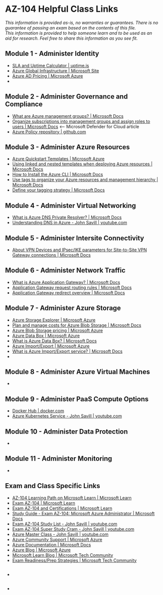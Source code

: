 # AZ-104 Helpful Class Links

_This information is provided as-is, no warranties or guarantees.  There is no guarantee of passing an exam
based on the contents of this file.  
This information is provided to help someone learn and to be used as an aid for research.
Feel free to share this information as you see fit._

## Module 1 - Administer Identity
- [SLA and Uptime Calculator | uptime.is](https://uptime.is)
- [Azure Global Infrastructure | Microsoft Site](https://infrastructuremap.microsoft.com)
- [Azure AD Pricing | Microsoft Azure](https://azure.microsoft.com/en-us/pricing/details/active-directory)
- 
  
## Module 2 - Administer Governance and Compliance
- [What are Azure management groups? | Microsoft Docs](https://docs.microsoft.com/en-us/azure/governance/management-groups/overview)
- [Organize subscriptions into management groups and assign roles to users | Microsoft Docs](https://docs.microsoft.com/en-us/azure/defender-for-cloud/management-groups-roles) <-- Microsoft Defender for Cloud article
- [Azure Policy repository | github.com](https://github.com/Azure/azure-policy)

## Module 3 - Administer Azure Resources
- [Azure Quickstart Templates | Microsoft Azure](https://azure.microsoft.com/en-us/resources/templates)
- [Using linked and nested templates when deploying Azure resources | Microsoft Docs](https://docs.microsoft.com/en-us/azure/azure-resource-manager/templates/linked-templates)
- [How to Install the Azure CLI | Microsoft Docs](https://docs.microsoft.com/en-us/cli/azure/install-azure-cli)
- [Use tags to organize your Azure resources and management hierarchy | Microsoft Docs](https://docs.microsoft.com/en-us/azure/azure-resource-manager/management/tag-resources)
- [Define your tagging strategy | Microsoft Docs](https://docs.microsoft.com/en-us/azure/cloud-adoption-framework/ready/azure-best-practices/resource-tagging)

## Module 4 - Administer Virtual Networking
- [What is Azure DNS Private Resolver? | Microsoft Docs](https://docs.microsoft.com/en-us/azure/dns/dns-private-resolver-overview)
- [Understanding DNS in Azure - John Savill | youtube.com](https://youtu.be/Hiohn35DIqA)

## Module 5 - Administer Intersite Connectivity
- [About VPN Devices and IPsec/IKE parameters for Site-to-Site VPN Gateway connections | Microsoft Docs](https://docs.microsoft.com/en-us/azure/vpn-gateway/vpn-gateway-about-vpn-devices)

## Module 6 - Administer Network Traffic
- [What is Azure Application Gateway? | Microsoft Docs](https://docs.microsoft.com/en-us/azure/application-gateway/overview)
- [Application Gateway request routing rules | Microsoft Docs](https://docs.microsoft.com/en-us/azure/application-gateway/configuration-request-routing-rules)
- [Application Gateway redirect overview | Microsoft Docs](https://docs.microsoft.com/en-us/azure/application-gateway/redirect-overview)

## Module 7 - Administer Azure Storage
- [Azure Storage Explorer | Microsoft Azure](https://azure.microsoft.com/en-us/features/storage-explorer)
- [Plan and manage costs for Azure Blob Storage | Microsoft Docs](https://docs.microsoft.com/en-us/azure/storage/common/storage-plan-manage-costs)
- [Azure Blob Storage pricing | Microsoft Azure](https://azure.microsoft.com/en-us/pricing/details/storage/blobs)
- [Azure Data Box | Microsoft Azure](https://azure.microsoft.com/en-us/pricing/details/databox)
- [What is Azure Data Box? | Microsoft Docs](https://docs.microsoft.com/en-us/azure/databox/data-box-overview)
- [Azure Import/Export | Microsoft Azure](https://azure.microsoft.com/en-us/services/storage/import-export)
- [What is Azure Import/Export service? | Microsoft Docs](https://docs.microsoft.com/en-us/azure/import-export/storage-import-export-service)
- 

## Module 8 - Administer Azure Virtual Machines
- 

## Module 9 - Administer PaaS Compute Options
- [Docker Hub | docker.com](https://hub.docker.com)
- [Azure Kubernetes Service - John Savill | youtube.com](https://youtu.be/c4nTKMU6fBU)

## Module 10 - Administer Data Protection
- 

## Module 11 - Administer Monitoring
- 

## Exam and Class Specific Links 
- [AZ-104 Learning Path on Microsoft Learn | Microsoft Learn](https://aka.ms/AZ-104LearningPaths)
- [Exam AZ-104 | Microsoft Learn](https://docs.microsoft.com/en-us/certifications/exams/az-104)
- [Exam AZ-104 and Certifications | Microsoft Learn](https://docs.microsoft.com/en-us/certifications/exams/az-104#certification-exams)
- [Study Guide - Exam AZ-104: Microsoft Azure Administrator | Microsoft Docs](https://docs.microsoft.com/en-us/certifications/resources/study-guide-az-104)
- [Exam AZ-104 Study List - John Savill | youtube.com](https://www.youtube.com/watch?v=VOod_VNgdJk&list=PLlVtbbG169nGlGPWs9xaLKT1KfwqREHbs)
- [Exam AZ-104 Super Study Cram - John Savill | youtube.com](https://youtu.be/VOod_VNgdJk)
- [Azure Master Class - John Savill | youtube.com](https://youtu.be/rZcyDHIYpO0)
- [Azure Community Support | Microsoft Azure](https://azure.microsoft.com/en-us/support/community/)
- [Azure Documentation | Microsoft Docs](https://docs.microsoft.com/en-us/azure)
- [Azure Blog | Microsoft Azure](https://azure.microsoft.com/en-us/blog)
- [Microsoft Learn Blog | Microsoft Tech Community](https://techcommunity.microsoft.com/t5/microsoft-learn-blog/bg-p/MicrosoftLearnBlog)
- [Exam Readiness/Prep Strategies | Microsoft Tech Community](https://techcommunity.microsoft.com/t5/microsoft-learn-blog/microsoft-learn-exam-readiness-provides-exam-prep-strategies/ba-p/3250819)

## 
- 

## 
- 
